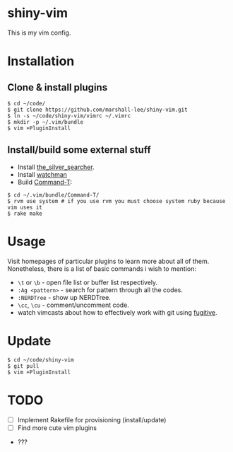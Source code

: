 shiny-vim
=========

This is my vim config.

# Installation

## Clone & install plugins
```
$ cd ~/code/
$ git clone https://github.com/marshall-lee/shiny-vim.git
$ ln -s ~/code/shiny-vim/vimrc ~/.vimrc
$ mkdir -p ~/.vim/bundle
$ vim +PluginInstall
```
## Install/build some external stuff
- Install [the_silver_searcher](https://github.com/ggreer/the_silver_searcher).
- Install [watchman](https://facebook.github.io/watchman/)
- Build [Command-T](https://github.com/wincent/command-t):
```
$ cd ~/.vim/bundle/Command-T/
$ rvm use system # if you use rvm you must choose system ruby because vim uses it
$ rake make
```

# Usage
Visit homepages of particular plugins to learn more about all of them. Nonetheless, there is a list of basic commands i wish to mention:
- `\t` or `\b` - open file list or buffer list respectively.
- `:Ag <pattern>` - search for pattern through all the codes.
- `:NERDTree` - show up NERDTree.
- `\cc`, `\cu` - comment/uncomment code.
- watch vimcasts about how to effectively work with git using [fugitive](https://github.com/tpope/vim-fugitive).

# Update
```
$ cd ~/code/shiny-vim
$ git pull
$ vim +PluginInstall
```

# TODO
 - [ ] Implement Rakefile for provisioning (install/update)
 - [ ] Find more cute vim plugins
 - ???
